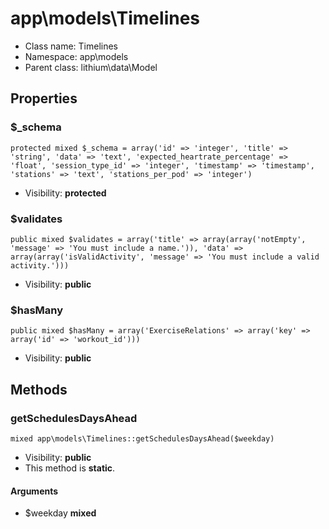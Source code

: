 app\models\Timelines
===============






* Class name: Timelines
* Namespace: app\models
* Parent class: lithium\data\Model





Properties
----------


### $_schema

    protected mixed $_schema = array('id' => 'integer', 'title' => 'string', 'data' => 'text', 'expected_heartrate_percentage' => 'float', 'session_type_id' => 'integer', 'timestamp' => 'timestamp', 'stations' => 'text', 'stations_per_pod' => 'integer')





* Visibility: **protected**


### $validates

    public mixed $validates = array('title' => array(array('notEmpty', 'message' => 'You must include a name.')), 'data' => array(array('isValidActivity', 'message' => 'You must include a valid activity.')))





* Visibility: **public**


### $hasMany

    public mixed $hasMany = array('ExerciseRelations' => array('key' => array('id' => 'workout_id')))





* Visibility: **public**


Methods
-------


### getSchedulesDaysAhead

    mixed app\models\Timelines::getSchedulesDaysAhead($weekday)





* Visibility: **public**
* This method is **static**.


#### Arguments
* $weekday **mixed**


